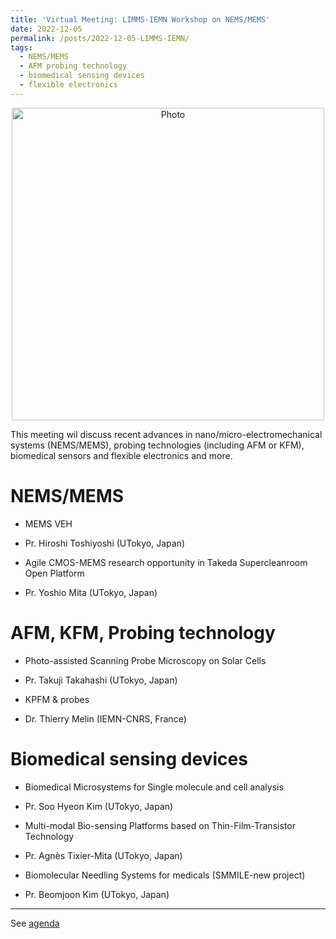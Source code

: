 ```yaml
---
title: 'Virtual Meeting: LIMMS-IEMN Workshop on NEMS/MEMS'
date: 2022-12-05
permalink: /posts/2022-12-05-LIMMS-IEMN/
tags:
  - NEMS/MEMS
  - AFM probing technology
  - biomedical sensing devices
  - flexible electronics
---
```


<p align="center">
  <img src="https://haoxsia.github.io/images/posts/Map-LIMMS_2018-min.png?raw=true" alt="Photo" style="width: 500px;"/> 
</p>
This meeting wil discuss recent advances in nano/micro-electromechanical systems (NEMS/MEMS), probing technologies (including AFM or KFM), biomedical sensors and flexible electronics and more.

# NEMS/MEMS

* MEMS VEH
* Pr. Hiroshi Toshiyoshi (UTokyo, Japan)

* Agile CMOS-MEMS research opportunity in Takeda Supercleanroom Open Platform
* Pr. Yoshio Mita (UTokyo, Japan)

# AFM, KFM, Probing technology

* Photo-assisted Scanning Probe Microscopy on Solar Cells
* Pr. Takuji Takahashi (UTokyo, Japan)

* KPFM & probes
* Dr. Thierry Melin (IEMN-CNRS, France)

# Biomedical sensing devices

* Biomedical Microsystems for Single molecule and cell analysis
* Pr. Soo Hyeon Kim (UTokyo, Japan)

* Multi-modal Bio-sensing Platforms based on Thin-Film-Transistor Technology
* Pr. Agnès Tixier-Mita (UTokyo, Japan)

* Biomolecular Needling Systems for medicals (SMMILE-new project)
* Pr. Beomjoon Kim (UTokyo, Japan)

------

See [agenda](/files/2022-12-05-Agenda-Workshop-LIMMS-IEMN.pdf)
